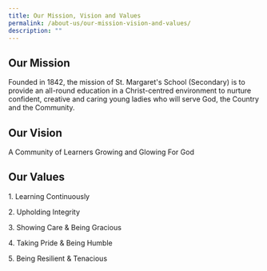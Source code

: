 ```yaml
---
title: Our Mission, Vision and Values
permalink: /about-us/our-mission-vision-and-values/
description: ""
---
```

## Our Mission

Founded in 1842, the mission of St. Margaret's School (Secondary) is to provide an all-round education in a Christ-centred environment to nurture confident, creative and caring young ladies who will serve God, the Country and the Community.

## Our Vision

A Community of Learners Growing and Glowing For God

## Our Values

1\. Learning Continuously 

2\. Upholding Integrity

3\. Showing Care & Being Gracious

4\. Taking Pride & Being Humble

5\. Being Resilient & Tenacious